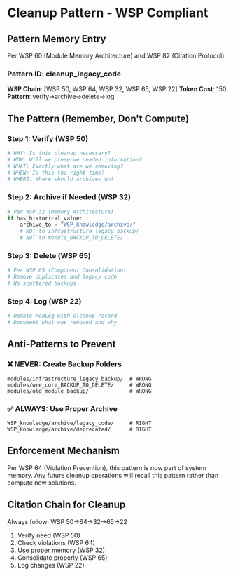 # Cleanup Pattern - WSP Compliant

## Pattern Memory Entry
Per WSP 60 (Module Memory Architecture) and WSP 82 (Citation Protocol)

### Pattern ID: cleanup_legacy_code
**WSP Chain**: [WSP 50, WSP 64, WSP 32, WSP 65, WSP 22]
**Token Cost**: 150
**Pattern**: verify→archive→delete→log

## The Pattern (Remember, Don't Compute)

### Step 1: Verify (WSP 50)
```python
# WHY: Is this cleanup necessary?
# HOW: Will we preserve needed information?
# WHAT: Exactly what are we removing?
# WHEN: Is this the right time?
# WHERE: Where should archives go?
```

### Step 2: Archive if Needed (WSP 32)
```python
# Per WSP 32 (Memory Architecture)
if has_historical_value:
    archive_to = "WSP_knowledge/archive/"
    # NOT to infrastructure_legacy_backup/
    # NOT to module_BACKUP_TO_DELETE/
```

### Step 3: Delete (WSP 65)
```python
# Per WSP 65 (Component Consolidation)
# Remove duplicates and legacy code
# No scattered backups
```

### Step 4: Log (WSP 22)
```python
# Update ModLog with cleanup record
# Document what was removed and why
```

## Anti-Patterns to Prevent

### ❌ NEVER: Create Backup Folders
```
modules/infrastructure_legacy_backup/  # WRONG
modules/wre_core_BACKUP_TO_DELETE/     # WRONG
modules/old_module_backup/             # WRONG
```

### ✅ ALWAYS: Use Proper Archive
```
WSP_knowledge/archive/legacy_code/     # RIGHT
WSP_knowledge/archive/deprecated/      # RIGHT
```

## Enforcement Mechanism

Per WSP 64 (Violation Prevention), this pattern is now part of system memory. 
Any future cleanup operations will recall this pattern rather than compute 
new solutions.

## Citation Chain for Cleanup
Always follow: WSP 50→64→32→65→22
1. Verify need (WSP 50)
2. Check violations (WSP 64)
3. Use proper memory (WSP 32)
4. Consolidate properly (WSP 65)
5. Log changes (WSP 22)